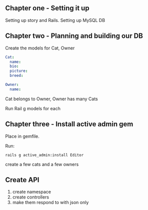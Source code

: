 ## Chapter one - Setting it up

Setting up story and Rails. 
Setting up MySQL DB

## Chapter two - Planning and building our DB

Create the models for Cat, Owner

```yaml
Cat:
  name:
  bio:
  picture:
  breed:
```

```yaml
Owner:
  name:
```

Cat belongs to Owner, Owner has many Cats

Run Rail g models for each

## Chapter three - Install active admin gem

Place in gemfile.

Run:

```rails g active_admin:install Editor```

create a few cats and a few owners

## Create API

1. create namespace
2. create controllers
3. make them respond to with json only
